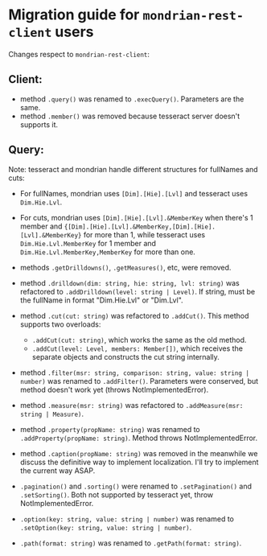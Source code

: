 # Migration guide for `mondrian-rest-client` users

Changes respect to `mondrian-rest-client`:

## Client:

- method `.query()` was renamed to `.execQuery()`. Parameters are the same.
- method `.member()` was removed because tesseract server doesn't supports it.

## Query:

Note: tesseract and mondrian handle different structures for fullNames and cuts: 
- For fullNames, mondrian uses `[Dim].[Hie].[Lvl]` and tesseract uses `Dim.Hie.Lvl`.
- For cuts, mondrian uses `[Dim].[Hie].[Lvl].&MemberKey` when there's 1 member and `{[Dim].[Hie].[Lvl].&MemberKey,[Dim].[Hie].[Lvl].&MemberKey}` for more than 1, while tesseract uses `Dim.Hie.Lvl.MemberKey` for 1 member and `Dim.Hie.Lvl.MemberKey,MemberKey` for more than one.

- methods `.getDrilldowns()`, `.getMeasures()`, etc, were removed.
- method `.drilldown(dim: string, hie: string, lvl: string)` was refactored to `.addDrilldown(level: string | Level)`. If string, must be the fullName in format "Dim.Hie.Lvl" or "Dim.Lvl".
- method `.cut(cut: string)` was refactored to `.addCut()`. This method supports two overloads:  
    * `.addCut(cut: string)`, which works the same as the old method.
    * `.addCut(level: Level, members: Member[])`, which receives the separate objects and constructs the cut string internally.
- method `.filter(msr: string, comparison: string, value: string | number)` was renamed to `.addFilter()`. Parameters were conserved, but method doesn't work yet (throws NotImplementedError).
- method `.measure(msr: string)` was refactored to `.addMeasure(msr: string | Measure)`.
- method `.property(propName: string)` was renamed to `.addProperty(propName: string)`. Method throws NotImplementedError.
- method `.caption(propName: string)` was removed in the meanwhile we discuss the definitive way to implement localization. I'll try to implement the current way ASAP.
- `.pagination()` and `.sorting()` were renamed to `.setPagination()` and `.setSorting()`. Both not supported by tesseract yet, throw NotImplementedError.
- `.option(key: string, value: string | number)` was renamed to `.setOption(key: string, value: string | number)`.
- `.path(format: string)` was renamed to `.getPath(format: string)`.

